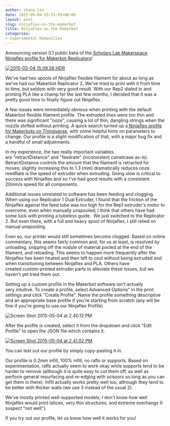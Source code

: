 ```yaml
---
author: shane-lin
date: 2015-05-04 15:53:55+00:00
layout: post
slug: ninjaflex-on-the-makerbot
title: NinjaFlex on the Makerbot
categories:
- Experimental Humanities
---
```


Announcing version 0.1 public beta of the [Scholars Lab Makerspace Ninjaflex profile for Makerbot Replicators](http://static.scholarslab.org/wp-content/uploads/2015/05/ninjaflex100.txt)!

[![2015-05-04 15.09.58 HDR](http://static.scholarslab.org/wp-content/uploads/2015/05/2015-05-04-15.09.58-HDR-225x300.jpg)](http://static.scholarslab.org/wp-content/uploads/2015/05/2015-05-04-15.09.58-HDR.jpg)

We've had two spools of Ninjaflex flexible filament for about as long as we've had our Makerbot Replicator 2. We've tried to print with it from time to time, but seldom with very good result. With our Rep2 dialed in and printing PLA like a champ for the last few months, I decided that it was a pretty good time to finally figure out Ninjaflex.

A few issues were immediately obvious when printing with the default Makerbot flexible filament profile. The extruded lines were too thin and there was significant "ooze", causing a lot of thin, dangling strings when the nozzle shifted without printing. A quick search turned up a[ Ninjaflex profile for Makerbots on Thingiverse,](http://www.thingiverse.com/thing:408757) with some helpful hints on parameters to change. Our profile is a slight modification of that, with a major bug fix and a handful of small adjustments.

In my experience, the two really important variables are "retractDistance" and "feedrate" (inconsistent camelcase as-is). RetractDistance controls the amount that the filament is retracted for moves; slightly increasing this to 1.3 (mm) dramatically reduces ooze. reedRate is the speed of extruder when extruding. Going slow is critical to success with Ninjaflex and so I've had good results with a consistent 20mm/s speed for all components.

Additional issues unrelated to software has been feeding and clogging. When using our Replicator 1 Dual Extruder, I found that the friction of the Ninjaflex against the feed tube was too high for the Rep1 extruder's motor to overcome, even when manually unspooled; I think that others have had some luck with printing a tubeless guide.  We just switched to the Replicator 2. But even there, with a full and heavy spool of Ninjaflex, I still relied on manual unspooling.

Even so, our printer would still sometimes become clogged. Based on online commentary, this seems fairly common and, for us at least, is resolved by unloading, snipping off the nodule of material pooled at the end of the filament, and reloading. This seems to happen more frequently after the Ninjaflex has been heated and then left to cool without being extruded and when transitioning between Ninjaflex and PLA. Others have created custom-printed extruder parts to alleviate these issues, but we haven't yet tried them out.

Setting up a custom profile in the Makerbot software isn't actually very intuitive. To create a profile, select Advanced Options" in the print settings and click "Create Profile". Name the profile something descriptive and an appropriate base profile if you're starting from scratch (any will be fine if you're going to use our Ninjaflex Profile)

![Screen Shot 2015-05-04 at 2.40.12 PM](http://static.scholarslab.org/wp-content/uploads/2015/05/Screen-Shot-2015-05-04-at-2.40.12-PM-300x231.png)

After the profile is created, select it from the dropdown and click "Edit Profile" to open the JSON file which contains it.

[![Screen Shot 2015-05-04 at 2.41.02 PM](http://static.scholarslab.org/wp-content/uploads/2015/05/Screen-Shot-2015-05-04-at-2.41.02-PM-300x231.png)](http://static.scholarslab.org/wp-content/uploads/2015/05/Screen-Shot-2015-05-04-at-2.41.02-PM.png)

You can test out our profile by simply copy-pasting it in.

Our profile is 0.2mm infill, 100% infill, no rafts or supports. Based on experimentation, rafts actually seem to work okay while supports tend to be harder to remove (although it is quite easy to cut them off, as well as perform general resurfacing and re-edging with scissors so long as you can get them in there). Infill actually works pretty well too, although they tend to be better with thicker walls (we use 3 instead of the usual 2).

We've mostly printed well-supported models; I don't know how well Ninjaflex would print latices, very thin structures, and extreme overhangs (I suspect "not well").

If you try out our profile, let us know how well it works for you!

